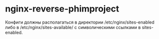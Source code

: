 # nginx-reverse-phimproject

Конфиги должны располагаться в директории /etc/nginx/sites-enabled либо в /etc/nginx/sites-available/ с символическими ссылками в sites-enabled.
